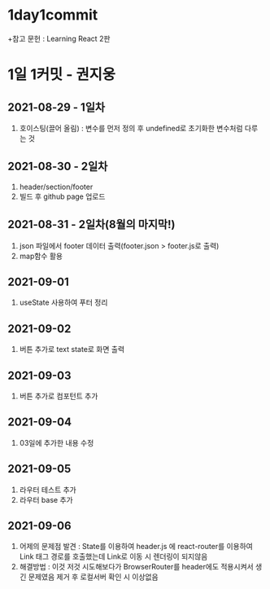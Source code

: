# 1day1commit
+참고 문헌 : Learning React 2판
# 1일 1커밋 - 권지웅   
## 2021-08-29 - 1일차
1. 호이스팅(끌어 올림) : 변수를 먼저 정의 후 undefined로 초기화한 변수처럼 다루는 것   

## 2021-08-30 - 2일차
1. header/section/footer   
2. 빌드 후 github page 업로드

## 2021-08-31 - 2일차(8월의 마지막!)   
1. json 파일에서 footer 데이터 출력(footer.json > footer.js로 출력)
2. map함수 활용

## 2021-09-01
1. useState 사용하여 푸터 정리   

## 2021-09-02
1. 버튼 추가로 text state로 화면 출력

## 2021-09-03
1. 버튼 추가로 컴포턴트 추가

## 2021-09-04
1. 03일에 추가한 내용 수정

## 2021-09-05
1. 라우터 테스트 추가
2. 라우터 base 추가


## 2021-09-06
1. 어제의 문제점 발견 : State를 이용하여 header.js 에 react-router를 이용하여 Link 태그 경로를 호출했는데 Link로 이동 시 렌더링이 되지않음
2. 해결방법 : 이것 저것 시도해보다가 BrowserRouter를 header에도 적용시켜서 생긴 문제였음 제거 후 로컬서버 확인 시 이상없음